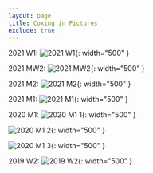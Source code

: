 ```yaml
---
layout: page
title: Coxing in Pictures
exclude: true
---
```

2021 W1:
![2021 W1](/coxingphotos/2021W1.jpg){: width="500" }

2021 MW2:
![2021 MW2](/coxingphotos/2021MW2.jpg){: width="500" }

2021 M2:
![2021 M2](/coxingphotos/2021M2.jpg){: width="500" }

2021 M1:
![2021 M1](/coxingphotos/2021M1.jpg){: width="500" }

2020 M1:
![2020 M1 1](/coxingphotos/2020M1_1.jpg){: width="500" }

![2020 M1 2](/coxingphotos/2020M1_2.jpg){: width="500" }

![2020 M1 3](/coxingphotos/2020M1_3.jpg){: width="500" }

2019 W2:
![2019 W2](/coxingphotos/2019W2.jpg){: width="500" }